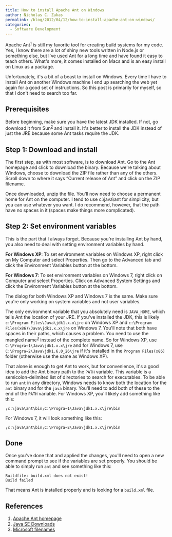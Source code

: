 ```yaml
---
title: How to install Apache Ant on Windows
author: Nicholas C. Zakas
permalink: /blog/2012/04/12/how-to-install-apache-ant-on-windows/
categories:
  - Software Development
---
```

Apache Ant<sup>[1]</sup> is still my favorite tool for creating build systems for my code. Yes, I know there are a lot of shiny new tools written in Node.js or something else, but I've used Ant for a long time and have found it easy to teach others. What's more, it comes installed on Macs and is an easy install on Linux as a package.

Unfortunately, it's a bit of a beast to install on Windows. Every time I have to install Ant on another Windows machine I end up searching the web yet again for a good set of instructions. So this post is primarily for myself, so that I don't need to search too far.

## Prerequisites

Before beginning, make sure you have the latest JDK installed. If not, go download it from Sun<sup>[2]</sup> and install it. It's better to install the JDK instead of just the JRE because some Ant tasks require the JDK.

## Step 1: Download and install

The first step, as with most software, is to download Ant. Go to the Ant homepage and click to download the binary. Because we're talking about Windows, choose to download the ZIP file rather than any of the others. Scroll down to where it says &#8220;Current release of Ant&#8221; and click on the ZIP filename.

Once downloaded, unzip the file. You'll now need to choose a permanent home for Ant on the computer. I tend to use c:\java\ant for simplicity, but you can use whatever you want. I do recommend, however, that the path have no spaces in it (spaces make things more complicated).

## Step 2: Set environment variables

This is the part that I always forget. Because you're installing Ant by hand, you also need to deal with setting environment variables by hand. 

**For Windows XP**: To set environment variables on Windows XP, right click on My Computer and select Properties. Then go to the Advanced tab and click the Environment Variables button at the bottom.

**For Windows 7**: To set environment variables on Windows 7, right click on Computer and select Properties. Click on Advanced System Settings and click the Environment Variables button at the bottom.

The dialog for both Windows XP and Windows 7 is the same. Make sure you're only working on system variables and not user variables.

The only environment variable that you absolutely need is `JAVA_HOME`, which tells Ant the location of your JRE. If you've installed the JDK, this is likely `c:\Program Files\Java\jdk1.x.x\jre` on Windows XP and `c:\Program Files(x86)\Java\jdk1.x.x\jre` on Windows 7. You'll note that both have spaces in their paths, which causes a problem. You need to use the mangled name<sup>[3]</sup> instead of the complete name. So for Windows XP, use `C:\Progra~1\Java\jdk1.x.x\jre` and for Windows 7, use `C:\Progra~2\Java\jdk1.6.0_26\jre` if it's installed in the `Program Files(x86)` folder (otherwise use the same as Windows XP).

That alone is enough to get Ant to work, but for convenience, it's a good idea to add the Ant binary path to the `PATH` variable. This variable is a semicolon-delimited list of directories to search for executables. To be able to run `ant` in any directory, Windows needs to know both the location for the `ant` binary and for the `java` binary. You'll need to add both of these to the end of the `PATH` variable. For Windows XP, you'll likely add something like this:

    ;c:\java\ant\bin;C:\Progra~1\Java\jdk1.x.x\jre\bin

For Windows 7, it will look something like this:

    ;c:\java\ant\bin;C:\Progra~2\Java\jdk1.x.x\jre\bin

## Done

Once you've done that and applied the changes, you'll need to open a new command prompt to see if the variables are set properly. You should be able to simply run `ant` and see something like this:

    Buildfile: build.xml does not exist!
    Build failed

That means Ant is installed properly and is looking for a `build.xml` file.

## References

  1. [Apache Ant homepage][1]
  2. [Java SE Downloads][2]
  3. [Microsoft filenames][3]

 [1]: http://ant.apache.org/
 [2]: http://www.oracle.com/technetwork/java/javase/downloads/index.html
 [3]: http://en.wikipedia.org/wiki/Tilde#Microsoft_filenames
